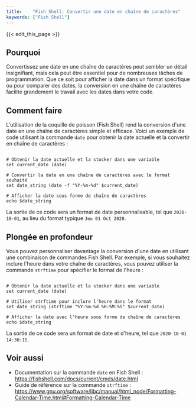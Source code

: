 ```yaml
---
title:    "Fish Shell: Convertir une date en chaîne de caractères"
keywords: ["Fish Shell"]
---
```


{{< edit_this_page >}}

## Pourquoi

Convertissez une date en une chaîne de caractères peut sembler un détail insignifiant, mais cela peut être essentiel pour de nombreuses tâches de programmation. Que ce soit pour afficher la date dans un format spécifique ou pour comparer des dates, la conversion en une chaîne de caractères facilite grandement le travail avec les dates dans votre code.

## Comment faire

L'utilisation de la coquille de poisson (Fish Shell) rend la conversion d'une date en une chaîne de caractères simple et efficace. Voici un exemple de code utilisant la commande `date` pour obtenir la date actuelle et la convertir en chaîne de caractères :

```Fish Shell

# Obtenir la date actuelle et la stocker dans une variable
set current_date (date)

# Convertir la date en une chaîne de caractères avec le format souhaité
set date_string (date -f "%Y-%m-%d" $current_date)

# Afficher la date sous forme de chaîne de caractères
echo $date_string

```

La sortie de ce code sera un format de date personnalisable, tel que `2020-10-01`, au lieu du format typique `Jeu 01 Oct 2020`.

## Plongée en profondeur

Vous pouvez personnaliser davantage la conversion d'une date en utilisant une combinaison de commandes Fish Shell. Par exemple, si vous souhaitez inclure l'heure dans votre chaîne de caractères, vous pouvez utiliser la commande `strftime` pour spécifier le format de l'heure :

```Fish Shell

# Obtenir la date actuelle et la stocker dans une variable
set current_date (date)

# Utiliser strftime pour inclure l'heure dans le format
set date_string (strftime "%Y-%m-%d %H:%M:%S" $current_date)

# Afficher la date avec l'heure sous forme de chaîne de caractères
echo $date_string

```

La sortie de ce code sera un format de date et d'heure, tel que `2020-10-01 14:30:15`.

## Voir aussi

- Documentation sur la commande `date` en Fish Shell : https://fishshell.com/docs/current/cmds/date.html
- Guide de référence sur la commande `strftime` : https://www.gnu.org/software/libc/manual/html_node/Formatting-Calendar-Time.html#Formatting-Calendar-Time